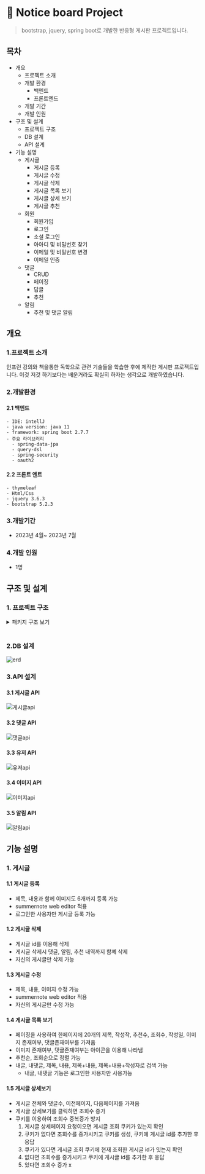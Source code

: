 # :paperclip: Notice board Project
> bootstrap, jquery, spring boot로 개발한 반응형 게시판 프로젝트입니다.

## 목차
- 개요
  - 프로젝트 소개
  - 개발 환경
    - 백엔드
    - 프론트엔드
  - 개발 기간  
  - 개발 인원
- 구조 및 설계
  - 프로젝트 구조
  - DB 설계
  - API 설계
- 기능 설명
  - 게시글
    - 게시글 등록
    - 게시글 수정
    - 게시글 삭제
    - 게시글 목록 보기
    - 게시글 상세 보기
    - 게시글 추천
  - 회원
    - 회원가입
    - 로그인
    - 소셜 로그인
    - 아아디 및 비밀번호 찾기
    - 이메일 및 비밀번호 변경
    - 이메일 인증
  - 댓글
     - CRUD
     - 페이징
     - 답글
     - 추천
  - 알림
    - 추천 및 댓글 알림
## 개요
### 1.프로젝트 소개
인프런 강의와 책을통한 독학으로 관련 기술들을 학습한 후에 제작한 게시판 프로젝트입니다. 이것 저것 하기보다는 배운거라도 확실히 하자는 생각으로 개발하였습니다.
### 2.개발환경
  #### 2.1 백엔드
    - IDE: intellJ
    - java version: java 11
    - framework: spring boot 2.7.7
    - 주요 라이브러리
      - spring-data-jpa
      - query-dsl
      - spring-security
      - oauth2
  #### 2.2 프론트 엔트
    - thymeleaf
    - Html/Css
    - jquery 3.6.3
    - bootstrap 5.2.3
### 3.개발기간
  - 2023년 4월~ 2023년 7월
### 4.개발 인원
  - 1명
## 구조 및 설계
### 1. 프로젝트 구조
<details>
  
<summary>패키지 구조 보기</summary>   


```
📦src
 ┣ 📂main
 ┃ ┣ 📂java
 ┃ ┃ ┗ 📂com
 ┃ ┃ ┃ ┗ 📂example
 ┃ ┃ ┃ ┃ ┗ 📂noticeboard
 ┃ ┃ ┃ ┃ ┃ ┣ 📂config
 ┃ ┃ ┃ ┃ ┃ ┃ ┣ 📜EmailConfig.java
 ┃ ┃ ┃ ┃ ┃ ┃ ┣ 📜JpaConfig.java
 ┃ ┃ ┃ ┃ ┃ ┃ ┣ 📜JwtSecurityConfig.java
 ┃ ┃ ┃ ┃ ┃ ┃ ┣ 📜RedisConfig.java
 ┃ ┃ ┃ ┃ ┃ ┃ ┣ 📜SecurityConfig.java
 ┃ ┃ ┃ ┃ ┃ ┃ ┗ 📜WebConfig.java
 ┃ ┃ ┃ ┃ ┃ ┣ 📂controller
 ┃ ┃ ┃ ┃ ┃ ┃ ┣ 📜BoardController.java
 ┃ ┃ ┃ ┃ ┃ ┃ ┣ 📜BoardRestController.java
 ┃ ┃ ┃ ┃ ┃ ┃ ┣ 📜CommentRestController.java
 ┃ ┃ ┃ ┃ ┃ ┃ ┣ 📜ImageRestController.java
 ┃ ┃ ┃ ┃ ┃ ┃ ┣ 📜MemberController.java
 ┃ ┃ ┃ ┃ ┃ ┃ ┣ 📜MemberRestController.java
 ┃ ┃ ┃ ┃ ┃ ┃ ┗ 📜NotificationRestController.java
 ┃ ┃ ┃ ┃ ┃ ┣ 📂dto
 ┃ ┃ ┃ ┃ ┃ ┃ ┣ 📂memberdto
 ┃ ┃ ┃ ┃ ┃ ┃ ┃ ┣ 📜FindPasswordForm.java
 ┃ ┃ ┃ ┃ ┃ ┃ ┃ ┣ 📜FindUsernameForm.java
 ┃ ┃ ┃ ┃ ┃ ┃ ┃ ┣ 📜MemberSaveForm.java
 ┃ ┃ ┃ ┃ ┃ ┃ ┃ ┣ 📜ModifyEmailForm.java
 ┃ ┃ ┃ ┃ ┃ ┃ ┃ ┗ 📜ModifyPasswordForm.java
 ┃ ┃ ┃ ┃ ┃ ┃ ┣ 📜BoardDTO.java
 ┃ ┃ ┃ ┃ ┃ ┃ ┣ 📜CommentDTO.java
 ┃ ┃ ┃ ┃ ┃ ┃ ┣ 📜ImageDTO.java
 ┃ ┃ ┃ ┃ ┃ ┃ ┣ 📜NotificationDTO.java
 ┃ ┃ ┃ ┃ ┃ ┃ ┣ 📜PageRequestDTO.java
 ┃ ┃ ┃ ┃ ┃ ┃ ┣ 📜PageResultDTO.java
 ┃ ┃ ┃ ┃ ┃ ┃ ┣ 📜PagingBoardDTO.java
 ┃ ┃ ┃ ┃ ┃ ┃ ┣ 📜SliceRequestDTO.java
 ┃ ┃ ┃ ┃ ┃ ┃ ┗ 📜SliceResultDTO.java
 ┃ ┃ ┃ ┃ ┃ ┣ 📂entity
 ┃ ┃ ┃ ┃ ┃ ┃ ┣ 📂member
 ┃ ┃ ┃ ┃ ┃ ┃ ┃ ┣ 📜Member.java
 ┃ ┃ ┃ ┃ ┃ ┃ ┃ ┗ 📜Role.java
 ┃ ┃ ┃ ┃ ┃ ┃ ┣ 📂notification
 ┃ ┃ ┃ ┃ ┃ ┃ ┃ ┣ 📜Notification.java
 ┃ ┃ ┃ ┃ ┃ ┃ ┃ ┗ 📜NotificationType.java
 ┃ ┃ ┃ ┃ ┃ ┃ ┣ 📜BaseEntity.java
 ┃ ┃ ┃ ┃ ┃ ┃ ┣ 📜Board.java
 ┃ ┃ ┃ ┃ ┃ ┃ ┣ 📜Comment.java
 ┃ ┃ ┃ ┃ ┃ ┃ ┣ 📜EmailAuthToken.java
 ┃ ┃ ┃ ┃ ┃ ┃ ┣ 📜Image.java
 ┃ ┃ ┃ ┃ ┃ ┃ ┣ 📜MemberBoard.java
 ┃ ┃ ┃ ┃ ┃ ┃ ┗ 📜MemberComment.java
 ┃ ┃ ┃ ┃ ┃ ┣ 📂exception
 ┃ ┃ ┃ ┃ ┃ ┃ ┣ 📂custom_exception
 ┃ ┃ ┃ ┃ ┃ ┃ ┃ ┣ 📜BoardNotFoundException.java
 ┃ ┃ ┃ ┃ ┃ ┃ ┃ ┣ 📜CommentNotFoundException.java
 ┃ ┃ ┃ ┃ ┃ ┃ ┃ ┣ 📜CustomException.java
 ┃ ┃ ┃ ┃ ┃ ┃ ┃ ┣ 📜DuplicateEmailException.java
 ┃ ┃ ┃ ┃ ┃ ┃ ┃ ┣ 📜DuplicateRecommendException.java
 ┃ ┃ ┃ ┃ ┃ ┃ ┃ ┣ 📜EmailNotFoundException.java
 ┃ ┃ ┃ ┃ ┃ ┃ ┃ ┣ 📜ExpiredCodeException.java
 ┃ ┃ ┃ ┃ ┃ ┃ ┃ ┗ 📜SelfRecommendException.java
 ┃ ┃ ┃ ┃ ┃ ┃ ┣ 📂exception_handler
 ┃ ┃ ┃ ┃ ┃ ┃ ┃ ┣ 📜ControllerExceptionHandler.java
 ┃ ┃ ┃ ┃ ┃ ┃ ┃ ┗ 📜RestControllerExceptionHandler.java
 ┃ ┃ ┃ ┃ ┃ ┃ ┣ 📜ErrorCode.java
 ┃ ┃ ┃ ┃ ┃ ┃ ┗ 📜ExceptionDTO.java
 ┃ ┃ ┃ ┃ ┃ ┣ 📂repository
 ┃ ┃ ┃ ┃ ┃ ┃ ┣ 📂boardrepository
 ┃ ┃ ┃ ┃ ┃ ┃ ┃ ┣ 📜BoardRepository.java
 ┃ ┃ ┃ ┃ ┃ ┃ ┃ ┣ 📜BoardRepositoryCustom.java
 ┃ ┃ ┃ ┃ ┃ ┃ ┃ ┗ 📜BoardRepositoryImpl.java
 ┃ ┃ ┃ ┃ ┃ ┃ ┣ 📂commentRepository
 ┃ ┃ ┃ ┃ ┃ ┃ ┃ ┣ 📜CommentRepository.java
 ┃ ┃ ┃ ┃ ┃ ┃ ┃ ┣ 📜CommentRepositoryCustom.java
 ┃ ┃ ┃ ┃ ┃ ┃ ┃ ┗ 📜CommentRepositoryImpl.java
 ┃ ┃ ┃ ┃ ┃ ┃ ┣ 📂notificationrepository
 ┃ ┃ ┃ ┃ ┃ ┃ ┃ ┣ 📜NotificationRepository.java
 ┃ ┃ ┃ ┃ ┃ ┃ ┃ ┣ 📜NotificationRepositoryCustom.java
 ┃ ┃ ┃ ┃ ┃ ┃ ┃ ┗ 📜NotificationRepositoryImpl.java
 ┃ ┃ ┃ ┃ ┃ ┃ ┣ 📜EmitterRepository.java
 ┃ ┃ ┃ ┃ ┃ ┃ ┣ 📜EmitterRepositoryImpl.java
 ┃ ┃ ┃ ┃ ┃ ┃ ┣ 📜ImageRepository.java
 ┃ ┃ ┃ ┃ ┃ ┃ ┣ 📜MemberBoardRepository.java
 ┃ ┃ ┃ ┃ ┃ ┃ ┣ 📜MemberCommentRepository.java
 ┃ ┃ ┃ ┃ ┃ ┃ ┣ 📜MemberRepository.java
 ┃ ┃ ┃ ┃ ┃ ┃ ┗ 📜RedisRepository.java
 ┃ ┃ ┃ ┃ ┃ ┣ 📂security
 ┃ ┃ ┃ ┃ ┃ ┃ ┣ 📂dto
 ┃ ┃ ┃ ┃ ┃ ┃ ┃ ┗ 📜MemberDTO.java
 ┃ ┃ ┃ ┃ ┃ ┃ ┣ 📂filter
 ┃ ┃ ┃ ┃ ┃ ┃ ┃ ┣ 📜JwtAuthenticationFilter.java
 ┃ ┃ ┃ ┃ ┃ ┃ ┃ ┗ 📜JwtAuthorizationFilter.java
 ┃ ┃ ┃ ┃ ┃ ┃ ┣ 📂handler
 ┃ ┃ ┃ ┃ ┃ ┃ ┃ ┣ 📜CustomAccessDeniedHandler.java
 ┃ ┃ ┃ ┃ ┃ ┃ ┃ ┣ 📜CustomAuthenticationEntryPoint.java
 ┃ ┃ ┃ ┃ ┃ ┃ ┃ ┣ 📜LoginFailureHandler.java
 ┃ ┃ ┃ ┃ ┃ ┃ ┃ ┗ 📜LoginSuccessHandler.java
 ┃ ┃ ┃ ┃ ┃ ┃ ┗ 📂service
 ┃ ┃ ┃ ┃ ┃ ┃ ┃ ┣ 📜MemberDetailsService.java
 ┃ ┃ ┃ ┃ ┃ ┃ ┃ ┗ 📜Oauth2MemberDetailsService.java
 ┃ ┃ ┃ ┃ ┃ ┣ 📂service
 ┃ ┃ ┃ ┃ ┃ ┃ ┣ 📂event
 ┃ ┃ ┃ ┃ ┃ ┃ ┃ ┣ 📜ModifyBoardEvent.java
 ┃ ┃ ┃ ┃ ┃ ┃ ┃ ┣ 📜NotificationEvent.java
 ┃ ┃ ┃ ┃ ┃ ┃ ┃ ┗ 📜RemoveBoardEvent.java
 ┃ ┃ ┃ ┃ ┃ ┃ ┣ 📜BoardService.java
 ┃ ┃ ┃ ┃ ┃ ┃ ┣ 📜BoardServiceImpl.java
 ┃ ┃ ┃ ┃ ┃ ┃ ┣ 📜CommentService.java
 ┃ ┃ ┃ ┃ ┃ ┃ ┣ 📜CommentServiceImpl.java
 ┃ ┃ ┃ ┃ ┃ ┃ ┣ 📜EmailService.java
 ┃ ┃ ┃ ┃ ┃ ┃ ┣ 📜EmailServiceImpl.java
 ┃ ┃ ┃ ┃ ┃ ┃ ┣ 📜ImageService.java
 ┃ ┃ ┃ ┃ ┃ ┃ ┣ 📜ImageServiceImpl.java
 ┃ ┃ ┃ ┃ ┃ ┃ ┣ 📜MemberService.java
 ┃ ┃ ┃ ┃ ┃ ┃ ┣ 📜MemberServiceImpl.java
 ┃ ┃ ┃ ┃ ┃ ┃ ┣ 📜NotificationService.java
 ┃ ┃ ┃ ┃ ┃ ┃ ┗ 📜NotificationServiceImpl.java
 ┃ ┃ ┃ ┃ ┃ ┣ 📂web
 ┃ ┃ ┃ ┃ ┃ ┃ ┗ 📂interceptor
 ┃ ┃ ┃ ┃ ┃ ┃ ┃ ┗ 📜LogInterceptor.java
 ┃ ┃ ┃ ┃ ┃ ┗ 📜NoticeboardApplication.java
 ┃ ┗ 📂resources
 ┃ ┃ ┣ 📂static
 ┃ ┃ ┃ ┣ 📂assets
 ┃ ┃ ┃ ┃ ┣ 📂img
 ┃ ┃ ┃ ┃ ┃ ┣ 📜app-store-badge.svg
 ┃ ┃ ┃ ┃ ┃ ┣ 📜demo-screen.mp4
 ┃ ┃ ┃ ┃ ┃ ┣ 📜google.png
 ┃ ┃ ┃ ┃ ┃ ┣ 📜kakao.png
 ┃ ┃ ┃ ┃ ┃ ┣ 📜member.png
 ┃ ┃ ┃ ┃ ┃ ┣ 📜naver.png
 ┃ ┃ ┃ ┃ ┃ ┣ 📜portrait_black.png
 ┃ ┃ ┃ ┃ ┃ ┗ 📜tnw-logo.svg
 ┃ ┃ ┃ ┃ ┗ 📜favicon.ico
 ┃ ┃ ┃ ┣ 📂css
 ┃ ┃ ┃ ┃ ┗ 📜styles.css
 ┃ ┃ ┃ ┗ 📂js
 ┃ ┃ ┃ ┃ ┗ 📜scripts.js
 ┃ ┃ ┣ 📂templates
 ┃ ┃ ┃ ┣ 📂error
 ┃ ┃ ┃ ┃ ┣ 📜403.html
 ┃ ┃ ┃ ┃ ┣ 📜404.html
 ┃ ┃ ┃ ┃ ┗ 📜500.html
 ┃ ┃ ┃ ┣ 📂find
 ┃ ┃ ┃ ┃ ┣ 📜password.html
 ┃ ┃ ┃ ┃ ┗ 📜username.html
 ┃ ┃ ┃ ┣ 📜layout.html
 ┃ ┃ ┃ ┣ 📜list.html
 ┃ ┃ ┃ ┣ 📜loginForm.html
 ┃ ┃ ┃ ┣ 📜modify.html
 ┃ ┃ ┃ ┣ 📜oldlayout.html
 ┃ ┃ ┃ ┣ 📜read.html
 ┃ ┃ ┃ ┣ 📜register.html
 ┃ ┃ ┃ ┣ 📜signup.html
 ┃ ┃ ┃ ┗ 📜userInfo.html
 ┃ ┃ ┣ 📜application-oauth.properties
 ┃ ┃ ┣ 📜application.properties
 ┃ ┃ ┣ 📜email.properties
 ┃ ┃ ┣ 📜errors.properties
 ┃ ┃ ┣ 📜logback-spring.xml
 ┃ ┃ ┗ 📜messages.properties
 ┗ 📂test
 ┃ ┣ 📂java
 ┃ ┃ ┗ 📂com
 ┃ ┃ ┃ ┗ 📂example
 ┃ ┃ ┃ ┃ ┗ 📂noticeboard
 ┃ ┃ ┃ ┃ ┃ ┣ 📂controller
 ┃ ┃ ┃ ┃ ┃ ┃ ┣ 📜BoardControllerTests.java
 ┃ ┃ ┃ ┃ ┃ ┃ ┗ 📜CommentControllerTests.java
 ┃ ┃ ┃ ┃ ┃ ┣ 📂eannotation
 ┃ ┃ ┃ ┃ ┃ ┃ ┗ 📜WithMockCustomUser.java
 ┃ ┃ ┃ ┃ ┃ ┣ 📂repository
 ┃ ┃ ┃ ┃ ┃ ┃ ┣ 📜BoardRepositoryTests.java
 ┃ ┃ ┃ ┃ ┃ ┃ ┣ 📜CommentRepositoryTests.java
 ┃ ┃ ┃ ┃ ┃ ┃ ┣ 📜EmitterRepositoryTests.java
 ┃ ┃ ┃ ┃ ┃ ┃ ┣ 📜MemberRepositoryTests.java
 ┃ ┃ ┃ ┃ ┃ ┃ ┣ 📜NotificationRepositoryTests.java  
 ┃ ┃ ┃ ┃ ┃ ┃ ┗ 📜RedisRepositoryTest.java
 ┃ ┃ ┃ ┃ ┃ ┣ 📂sercurity
 ┃ ┃ ┃ ┃ ┃ ┃ ┗ 📜WithMockCustomUserSecurityContextFactory.java
 ┃ ┃ ┃ ┃ ┃ ┣ 📂service
 ┃ ┃ ┃ ┃ ┃ ┃ ┣ 📜BoardServiceTests.java
 ┃ ┃ ┃ ┃ ┃ ┃ ┣ 📜CommentServiceTests.java
 ┃ ┃ ┃ ┃ ┃ ┃ ┣ 📜EmailServiceTests.java
 ┃ ┃ ┃ ┃ ┃ ┃ ┣ 📜MemberServiceTests.java
 ┃ ┃ ┃ ┃ ┃ ┃ ┗ 📜NotificationServiceTests.java
 ┃ ┃ ┃ ┃ ┃ ┣ 📜DummyDataProvider.java
 ┃ ┃ ┃ ┃ ┃ ┗ 📜NoticeboardApplicationTests.java
 ┃ ┗ 📂resources
 ┃ ┃ ┗ 📜application.properties
 ```


</details>
<br/>

### 2.DB 설계
![erd](https://github.com/jeongmin0709/noticeboard/assets/121369135/beabc99c-c0bb-4ba5-bfe6-bfa64d06a902)

### 3.API 설계

#### 3.1 게시글 API
![게시글api](https://github.com/jeongmin0709/noticeboard/assets/121369135/12851469-d8e9-486f-b471-e4fdd5e43985)

#### 3.2 댓글 API
![댓글api](https://github.com/jeongmin0709/noticeboard/assets/121369135/094a5323-b14d-4438-a12c-90016fbae8d1)

#### 3.3 유저 API
![유저api](https://github.com/jeongmin0709/noticeboard/assets/121369135/61ce14c0-884c-4690-ab30-e6e917f9af4d)

#### 3.4 이미지 API
![이미지api](https://github.com/jeongmin0709/noticeboard/assets/121369135/1ae63037-0a52-4148-88a3-be4fd31a570f)

#### 3.5 알림 API
![알림api](https://github.com/jeongmin0709/noticeboard/assets/121369135/0cc27fd5-42e0-462a-b2ea-92d54bb7b92a)

## 기능 설명
### 1. 게시글
#### 1.1 게시글 등록
  - 제목, 내용과 함께 이미지도 6개까지 등록 가능
  - summernote web editor 적용
  - 로그인한 사용자만 게시글 등록 가능
#### 1.2 게시글 삭제
  - 게시글 id를 이용해 삭제
  - 게시글 삭제시 댓글, 알림, 추천 내역까지 함꼐 삭제
  - 자신의 게시글만 삭제 가능
#### 1.3 게시글 수정
  - 제목, 내용, 이미지 수정 가능
  - summernote web editor 적용
  - 자신의 게시글만 수정 가능
#### 1.4 게시글 목록 보기
  - 페이징을 사용하여 한페이지에 20개의 제목, 작성작, 추천수, 조회수, 작성일, 이미지 존재여부, 댓글존재여부를 가져옴
  - 이미지 존재여부, 댓글존재여부는 아이콘을 이용해 나타냄
  - 추천순, 조회순으로 정렬 가능
  - 내글, 내댓글, 제목, 내용, 제목+내용, 제목+내용+작성자로 검색 가능
    - 내글, 내댓글 기능은 로그인한 사용자만 사용가능
#### 1.5 게시글 상세보기
  - 게시글 전체와 댓글수, 이전페이지, 다음페이지를 가져옴
  - 게시글 상세보기를 클릭하면 조회수 증가
  - 쿠키를 이용하여 조회수 중복증가 방지
    1) 게시글 상세페이지 요청이오면 게시글 조회 쿠키가 있는지 확인
    2) 쿠키가 없다면 조회수를 증가시키고 쿠키를 생성, 쿠키에 게시글 id를 추가한 후 응답
    3) 쿠키가 있다면 게시글 조회 쿠키에 현재 조회한 게시글 id가 잇는지 확인
    4) 없다면 조회수를 증가시키고 쿠키에 게시글 id를 추가한 후 응답
    5) 있다면 조회수 증가 x
      

    
    
    
  
